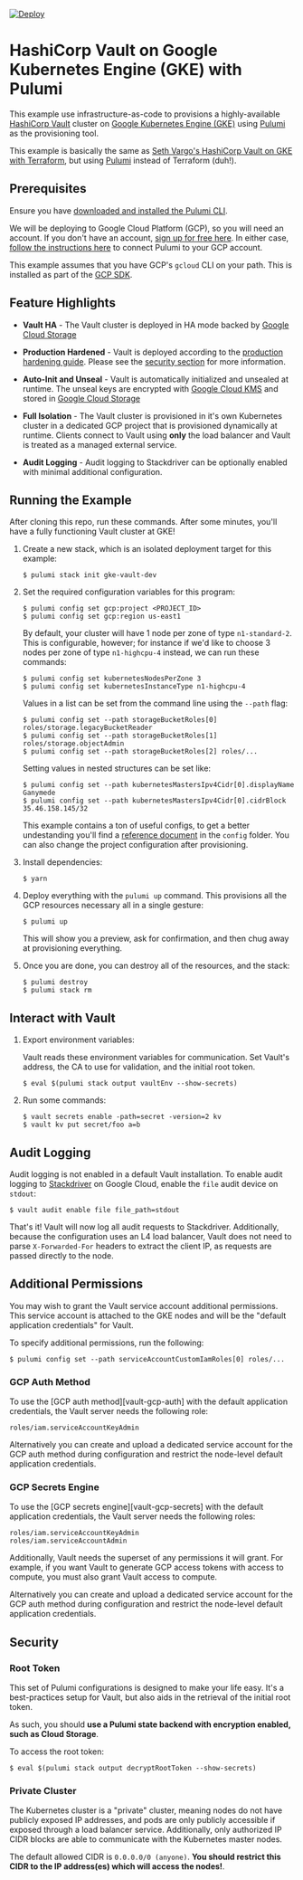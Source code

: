 [![Deploy](https://get.pulumi.com/new/button.svg)](https://app.pulumi.com/new?template=https://github.com/pellizzetti/pulumi-vault-on-gke/tree/master/)

# HashiCorp Vault on Google Kubernetes Engine (GKE) with Pulumi

This example use infrastructure-as-code to provisions a highly-available [HashiCorp Vault][vault] cluster on [Google Kubernetes Engine (GKE)][gke] using [Pulumi][pulumi] as the provisioning tool.

This example is basically the same as [Seth Vargo's HashiCorp Vault on GKE with Terraform][vault-on-gke], but using [Pulumi][pulumi] instead of Terraform (duh!).

## Prerequisites

Ensure you have [downloaded and installed the Pulumi CLI][pulumi].

We will be deploying to Google Cloud Platform (GCP), so you will need an account. If you don't have an account, [sign up for free here][gcp-trial]. In either case, [follow the instructions here][pulumi-gcp] to connect Pulumi to your GCP account.

This example assumes that you have GCP's `gcloud` CLI on your path. This is installed as part of the [GCP SDK][gcp-sdk].

## Feature Highlights

- **Vault HA** - The Vault cluster is deployed in HA mode backed by [Google Cloud Storage][gcs]

- **Production Hardened** - Vault is deployed according to the [production hardening guide][production-hardening-guide]. Please see the [security section](#security) for more information.

- **Auto-Init and Unseal** - Vault is automatically initialized and unsealed at runtime. The unseal keys are encrypted with [Google Cloud KMS][kms] and stored in [Google Cloud Storage][gcs]

- **Full Isolation** - The Vault cluster is provisioned in it's own Kubernetes cluster in a dedicated GCP project that is provisioned dynamically at runtime. Clients connect to Vault using **only** the load balancer and Vault is treated as a managed external service.

- **Audit Logging** - Audit logging to Stackdriver can be optionally enabled with minimal additional configuration.


## Running the Example

After cloning this repo, run these commands. After some minutes, you'll have a fully functioning Vault cluster at GKE!

1. Create a new stack, which is an isolated deployment target for this example:

    ```text
    $ pulumi stack init gke-vault-dev
    ```

2. Set the required configuration variables for this program:

    ```text
    $ pulumi config set gcp:project <PROJECT_ID>
    $ pulumi config set gcp:region us-east1
    ```

    By default, your cluster will have 1 node per zone of type `n1-standard-2`. This is configurable, however; for instance if we'd like to choose 3 nodes per zone of type `n1-highcpu-4` instead, we can run these commands:

    ```text
    $ pulumi config set kubernetesNodesPerZone 3
    $ pulumi config set kubernetesInstanceType n1-highcpu-4
    ```

    Values in a list can be set from the command line using the `--path` flag:

    ```text
    $ pulumi config set --path storageBucketRoles[0] roles/storage.legacyBucketReader
    $ pulumi config set --path storageBucketRoles[1] roles/storage.objectAdmin
    $ pulumi config set --path storageBucketRoles[2] roles/...
    ```

    Setting values in nested structures can be set like:

    ```text
    $ pulumi config set --path kubernetesMastersIpv4Cidr[0].displayName Ganymede
    $ pulumi config set --path kubernetesMastersIpv4Cidr[0].cidrBlock 35.46.158.145/32
    ```

    This example contains a ton of useful configs, to get a better undestanding you'll find a [reference document](./config/README.md) in the `config` folder. You can also change the project configuration after provisioning.

4. Install dependencies:

    ```text
    $ yarn
    ```

4. Deploy everything with the `pulumi up` command. This provisions all the GCP resources necessary all in a single gesture:

    ```text
    $ pulumi up
    ```

   This will show you a preview, ask for confirmation, and then chug away at provisioning everything.

5. Once you are done, you can destroy all of the resources, and the stack:

    ```text
    $ pulumi destroy
    $ pulumi stack rm
    ```

## Interact with Vault

1. Export environment variables:

    Vault reads these environment variables for communication. Set Vault's address, the CA to use for validation, and the initial root token.

    ```text
    $ eval $(pulumi stack output vaultEnv --show-secrets)
    ```

1. Run some commands:

    ```text
    $ vault secrets enable -path=secret -version=2 kv
    $ vault kv put secret/foo a=b
    ```

## Audit Logging

Audit logging is not enabled in a default Vault installation. To enable audit logging to [Stackdriver][stackdriver] on Google Cloud, enable the `file` audit device on `stdout`:

```text
$ vault audit enable file file_path=stdout
```

That's it! Vault will now log all audit requests to Stackdriver. Additionally, because the configuration uses an L4 load balancer, Vault does not need to parse `X-Forwarded-For` headers to extract the client IP, as requests are passed directly to the node.

## Additional Permissions

You may wish to grant the Vault service account additional permissions. This service account is attached to the GKE nodes and will be the "default application credentials" for Vault.

To specify additional permissions, run the following:

```text
$ pulumi config set --path serviceAccountCustomIamRoles[0] roles/...
```

### GCP Auth Method

To use the [GCP auth method][vault-gcp-auth] with the default application credentials, the Vault server needs the following role:

```text
roles/iam.serviceAccountKeyAdmin
```

Alternatively you can create and upload a dedicated service account for the GCP auth method during configuration and restrict the node-level default application credentials.

### GCP Secrets Engine

To use the [GCP secrets engine][vault-gcp-secrets] with the default application credentials, the Vault server needs the following roles:

```text
roles/iam.serviceAccountKeyAdmin
roles/iam.serviceAccountAdmin
```

Additionally, Vault needs the superset of any permissions it will grant. For example, if you want Vault to generate GCP access tokens with access to compute, you must also grant Vault access to compute.

Alternatively you can create and upload a dedicated service account for the GCP auth method during configuration and restrict the node-level default application credentials.

## Security

### Root Token

This set of Pulumi configurations is designed to make your life easy. It's a best-practices setup for Vault, but also aids in the retrieval of the initial root token.

As such, you should **use a Pulumi state backend with encryption enabled, such as Cloud Storage**.

To access the root token:

```text
$ eval $(pulumi stack output decryptRootToken --show-secrets)
```

### Private Cluster

The Kubernetes cluster is a "private" cluster, meaning nodes do not have publicly exposed IP addresses, and pods are only publicly accessible if exposed through a load balancer service. Additionally, only authorized IP CIDR blocks are able to communicate with the Kubernetes master nodes.

The default allowed CIDR is `0.0.0.0/0 (anyone)`. **You should restrict this CIDR to the IP address(es) which will access the nodes!**.

[vault]: https://www.vaultproject.io
[gke]: https://cloud.google.com/kubernetes-engine
[vault-on-gke]: https://github.com/sethvargo/vault-on-gke
[pulumi]: https://www.pulumi.com
[pulumi-cli]: https://www.pulumi.com/docs/get-started/install
[gcp-trial]: https://cloud.google.com/free
[pulumi-gcp]: https://www.pulumi.com/docs/get-started/install
[gcp-sdk]: https://cloud.google.com/sdk
[production-hardening-guide]: https://www.vaultproject.io/guides/operations/production.html
[gcs]: https://cloud.google.com/storage
[kms]: https://cloud.google.com/kms
[stackdriver]: https://cloud.google.com/stackdriver/
